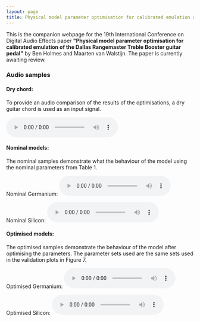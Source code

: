 ```yaml
---
layout: page
title: Physical model parameter optimisation for calibrated emulation of the Dallas Rangemaster Treble Booster guitar pedal
---
```

This is the companion webpage for the 19th International Conference on Digital Audio Effects paper **"Physical model parameter optimisation for calibrated emulation of the Dallas Rangemaster Treble Booster guitar pedal"** by Ben Holmes and Maarten van Walstijn. The paper is currently awaiting review.

### Audio samples

#### Dry chord:

To provide an audio comparison of the results of the optimisations, a dry guitar chord is used as an input signal.

<audio controls>
  <source src="{{ site.baseurl }}/audio/chord.wav" type="audio/wav">
Your browser does not support the audio element.
</audio>

#### Nominal models:

The nominal samples demonstrate what the behaviour of the model using the nominal parameters from Table 1.

Nominal Germanium:
<audio controls>
  <source src="{{ site.baseurl }}/audio/chord-germanium-nominal.wav" type="audio/wav">
Your browser does not support the audio element.
</audio>

Nominal Silicon:
<audio controls>
  <source src="{{ site.baseurl }}/audio/chord-silicon-nominal.wav" type="audio/wav">
Your browser does not support the audio element.
</audio>

#### Optimised models:

The optimised samples demonstrate the behaviour of the model after optimising the parameters. The parameter sets used are the same sets used in the validation plots in Figure 7.

Optimised Germanium:
<audio controls>
  <source src="{{ site.baseurl }}/audio/chord-germanium.wav" type="audio/wav">
Your browser does not support the audio element.
</audio>

Optimised Silicon:
<audio controls>
  <source src="{{ site.baseurl }}/audio/chord-silicon.wav" type="audio/wav">
Your browser does not support the audio element.
</audio>
